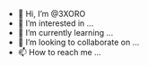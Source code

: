 - 👋 Hi, I’m @3XORO
- 👀 I’m interested in ...
- 🌱 I’m currently learning ...
- 💞️ I’m looking to collaborate on ...
- 📫 How to reach me ...

<!---
3XORO/3XORO is a ✨ special ✨ repository because its `README.md` (this file) appears on your GitHub profile.
You can click the Preview link to take a look at your changes.
--->
